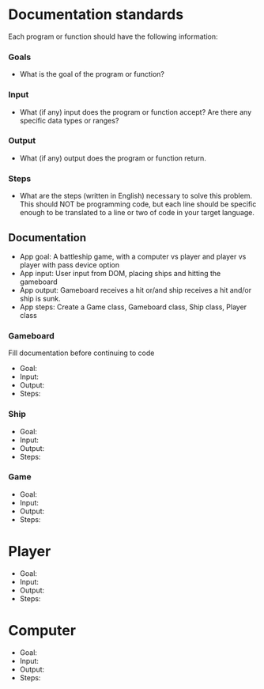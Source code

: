 # Documentation standards

Each program or function should have the following information:

### Goals

- What is the goal of the program or function?

### Input

- What (if any) input does the program or function accept?
  Are there any specific data types or ranges?

### Output

- What (if any) output does the program or function return.

### Steps

- What are the steps (written in English) necessary to solve
  this problem. This should NOT be programming code, but each line
  should be specific enough to be translated to a line or two of code
  in your target language.

## Documentation

- App goal: A battleship game, with a computer vs player and player vs player with pass device option
- App input: User input from DOM, placing ships and hitting the gameboard
- App output: Gameboard receives a hit or/and ship receives a hit and/or ship is sunk.
- App steps: Create a Game class, Gameboard class, Ship class, Player class

### Gameboard

Fill documentation before continuing to code

- Goal:
- Input:
- Output:
- Steps:

### Ship

- Goal:
- Input:
- Output:
- Steps:

### Game

- Goal:
- Input:
- Output:
- Steps:

# Player

- Goal:
- Input:
- Output:
- Steps:

# Computer

- Goal:
- Input:
- Output:
- Steps:
